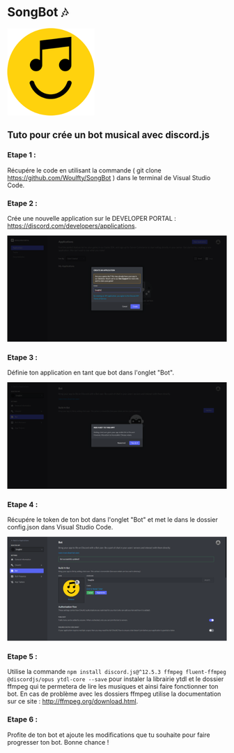 # SongBot 🎶

<img style="height:200px; with:200px;" src="IMG/songbot.png">

## Tuto pour crée un bot musical avec discord.js

### Etape 1 :
Récupére le code en utilisant la commande ( git clone https://github.com/Woulfty/SongBot ) dans le terminal de Visual Studio Code.

### Etape 2 :
Crée une nouvelle application sur le DEVELOPER PORTAL : https://discord.com/developers/applications.

<img src="IMG/etape1.png">


### Etape 3 :
Définie ton application en tant que bot dans l'onglet "Bot".

<img src="IMG/etape2.png">


### Etape 4 :
Récupére le token de ton bot dans l'onglet "Bot" et met le dans le dossier config.json dans Visual Studio Code.

<img src="IMG/etape3.png">


### Etape 5 :
Utilise la commande ```npm install discord.js@^12.5.3 ffmpeg fluent-ffmpeg @discordjs/opus ytdl-core --save``` pour instaler la librairie ytdl et le dossier ffmpeg qui te permetera de lire les musiques et ainsi faire fonctionner ton bot.
En cas de problème avec les dossiers ffmpeg utilise la documentation sur ce site : http://ffmpeg.org/download.html.

### Etape 6 :
Profite de ton bot et ajoute les modifications que tu souhaite pour faire progresser ton bot. Bonne chance !
